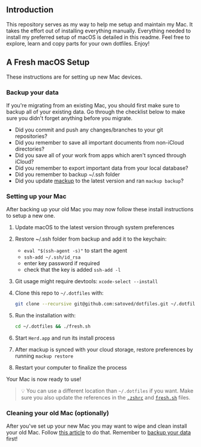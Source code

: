 ## Introduction

This repository serves as my way to help me setup and maintain my Mac. It takes the effort out of installing everything manually. Everything needed to install my preferred setup of macOS is detailed in this readme. Feel free to explore, learn and copy parts for your own dotfiles. Enjoy!

## A Fresh macOS Setup

These instructions are for setting up new Mac devices.

### Backup your data

If you're migrating from an existing Mac, you should first make sure to backup all of your existing data. Go through the checklist below to make sure you didn't forget anything before you migrate.

- Did you commit and push any changes/branches to your git repositories?
- Did you remember to save all important documents from non-iCloud directories?
- Did you save all of your work from apps which aren't synced through iCloud?
- Did you remember to export important data from your local database?
- Did you remember to backup ~/.ssh folder
- Did you update [mackup](https://github.com/lra/mackup) to the latest version and ran `mackup backup`?

### Setting up your Mac

After backing up your old Mac you may now follow these install instructions to setup a new one.

1. Update macOS to the latest version through system preferences
2. Restore ~/.ssh folder from backup and add it to the keychain:
   - `eval "$(ssh-agent -s)"` to start the agent
   - `ssh-add ~/.ssh/id_rsa`
   - enter key password if required
   - check that the key is added `ssh-add -l`
3. Git usage might require devtools: `xcode-select --install`

4. Clone this repo to `~/.dotfiles` with:

    ```zsh
    git clone --recursive git@github.com:satoved/dotfiles.git ~/.dotfiles
    ```

5. Run the installation with:

    ```zsh
    cd ~/.dotfiles && ./fresh.sh
    ```

6. Start `Herd.app` and run its install process
7. After mackup is synced with your cloud storage, restore preferences by running `mackup restore`
8. Restart your computer to finalize the process

Your Mac is now ready to use!

> 💡 You can use a different location than `~/.dotfiles` if you want. Make sure you also update the references in the [`.zshrc`](./.zshrc#L2) and [`fresh.sh`](./fresh.sh#L20) files.

### Cleaning your old Mac (optionally)

After you've set up your new Mac you may want to wipe and clean install your old Mac. Follow [this article](https://support.apple.com/guide/mac-help/erase-and-reinstall-macos-mh27903/mac) to do that. Remember to [backup your data](#backup-your-data) first!
